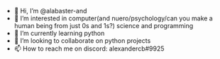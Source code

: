 - 👋 Hi, I’m @alabaster-and
- 👀 I’m interested in computer(and nuero/psychology/can you make a human being from just 0s and 1s?) science and programming
- 🌱 I’m currently learning python
- 💞️ I’m looking to collaborate on python projects
- 📫 How to reach me on discord: alexandercb#9925

<!---
alabaster-and/alabaster-and is a ✨ special ✨ repository because its `README.md` (this file) appears on your GitHub profile.
You can click the Preview link to take a look at your changes.
--->
